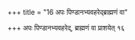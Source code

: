 +++
title = "16 अपः पिण्डानभ्यवहरेद्ब्राह्मणं वा"

+++
अपः पिण्डानभ्यवहरेद्, ब्राह्मणं वा प्राशयेत् १६  
